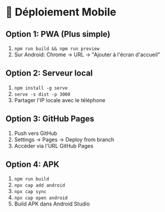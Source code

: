 # 📱 Déploiement Mobile

## Option 1: PWA (Plus simple)
1. `npm run build && npm run preview`
2. Sur Android: Chrome → URL → "Ajouter à l'écran d'accueil"

## Option 2: Serveur local
1. `npm install -g serve`
2. `serve -s dist -p 3000`
3. Partager l'IP locale avec le téléphone

## Option 3: GitHub Pages
1. Push vers GitHub
2. Settings → Pages → Deploy from branch
3. Accéder via l'URL GitHub Pages

## Option 4: APK
1. `npm run build`
2. `npx cap add android`
3. `npx cap sync`
4. `npx cap open android`
5. Build APK dans Android Studio
